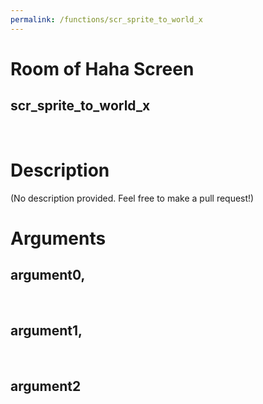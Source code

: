 ```yaml
---
permalink: /functions/scr_sprite_to_world_x
---
```

# Room of Haha Screen  
## scr_sprite_to_world_x  
&nbsp;  
# Description  
(No description provided. Feel free to make a pull request!) 
&nbsp;  
# Arguments
## argument0, 

&nbsp;  
## argument1, 

&nbsp;  
## argument2

&nbsp;  


